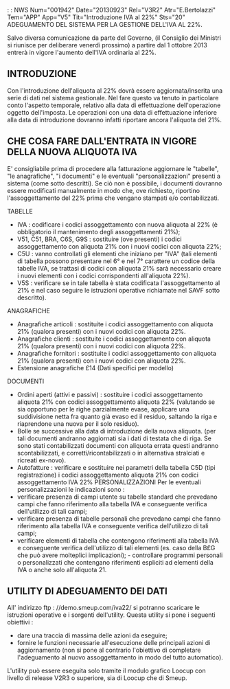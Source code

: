  :  : NWS Num="001942" Date="20130923" Rel="V3R2" Atr="E.Bertolazzi" Tem="APP" App="V5" Tit="Introduzione IVA al 22%" Sts="20"
 ADEGUAMENTO DEL SISTEMA PER LA GESTIONE DELL'IVA AL 22%.

 Salvo diversa comunicazione da parte del Governo, (il Consiglio dei Ministri si riunisce per  deliberare venerdì prossimo) a partire dal 1 ottobre 2013 entrerà in vigore l'aumento dell'IVA  ordinaria al 22%.

 INTRODUZIONE
 ---------------------------------------------------------------------------------------------------
 Con l'introduzione dell'aliquota al 22% dovrà essere aggiornata/inserita una serie di dati nel  sistema gestionale.
 Nel fare questo va tenuto in particolare conto l'aspetto temporale, relativo alla data di  effettuazione dell'operazione oggetto dell'imposta.
 Le operazioni con una data di effettuazione inferiore alla data di introduzione dovranno infatti  riportare ancora l'aliquota del 21%.

 CHE COSA FARE DALL'ENTRATA IN VIGORE DELLA NUOVA ALIQUOTA IVA
 ---------------------------------------------------------------------------------------------------
 E' consigliabile prima di procedere alla fatturazione aggiornare le "tabelle", "le anagrafiche",  "i documenti" e le eventuali  "personalizzazioni" presenti a sistema (come sotto descritti).
 Se ciò non è possibile, i documenti dovranno essere modificati manualmente in modo che, ove  richiesto, riportino l'assoggettamento del 22%  prima che vengano stampati e/o contabilizzati.

 TABELLE
 - IVA  :  codificare i codici assoggettamento con nuova aliquota al 22% (è obbligatorio il    mantenimento degli assoggettamenti 21%);
 - V51, C51, BRA, C6S, G9S :  sostituire (ove presenti)  i codici assoggettamento con aliquota 21% con
   i nuovi codici con aliquota 22%;
 - C5U :  vanno controllati gli elementi che iniziano per "IVA" (tali elementi di tabella possono    presentare nel 6° e nel 7° carattere un codice della tabelle IVA, se trattasi di codici con    aliquota 21% sarà necessario creare i nuovi elementi con i codici corrispondenti    all'aliquota 22%).
 - V5S  :  verificare se in tale tabella è stata codificata l'assoggettamento al 21% e nel caso    seguire le istruzioni operative richiamate nel SAVF sotto descritto).

 ANAGRAFICHE
 - Anagrafiche articoli :   sostituite i codici assoggettamento con aliquota 21% (qualora presenti)  con i nuovi codici con aliquota  22%.
 - Anagrafiche clienti :  sostituite i codici assoggettamento con aliquota 21% (qualora presenti) con
 i nuovi codici con aliquota 22%.
 - Anagrafiche fornitori :  sostituite i codici assoggettamento con aliquota 21% (qualora presenti)  con i nuovi codici con aliquota 22%.
 - Estensione anagrafiche £14 (Dati specifici per modello)

 DOCUMENTI
 - Ordini aperti (attivi e passivi) :  sostituire i codici assoggettamento aliquota 21% con codici  assoggettamento aliquota 22% (valutando se sia opportuno per le righe parzialmente evase,  applicare una suddivisione netta fra quanto già evaso ed il residuo, saltando la riga e riaprendone
 una nuova per il solo residuo).
 - Bolle se successive alla data di introduzione della nuova aliquota. (per tali documenti  andranno
 aggiornati sia i dati di testata che di riga. Se sono stati contabilizzati documenti con aliquota
 errata questi andranno scontabilizzati, e corretti/ricontabilizzati o in alternativa stralciati e
 ricreati ex-novo).
 - Autofatture  :  verificare  e sostituire nei parametri della tabella C5D (tipi registrazione) i  codici assoggettamento aliquota 21% con codici assoggettamento IVA 22% 
 PERSONALIZZAZIONI
 Per le eventuali personalizzazioni le indicazioni sono : 
 - verificare presenza di campi utente su tabelle standard che prevedano campi che fanno riferimento
 alla tabella IVA e conseguente verifica dell'utilizzo di tali campi;
 - verificare presenza di tabelle personali che prevedano campi che fanno riferimento alla tabella
 IVA e conseguente verifica dell'utilizzo di tali campi;
 - verificare elementi di tabella che contengono riferimenti alla tabella IVA e conseguente verifica
 dell'utilizzo di tali elementi (es. caso della B£G che può avere molteplici implicazioni);  - controllare  programmi personali o personalizzati che contengano riferimenti espliciti ad  elementi  della IVA o anche solo all'aliquota 21.

 UTILITY DI ADEGUAMENTO DEI  DATI
 ---------------------------------------------------------------------------------------------------
 All' indirizzo ftp : //demo.smeup.com/iva22/ si potranno scaricare le istruzioni operative e i  sorgenti dell'utility.
 Questa utility si pone i seguenti obiettivi : 
 - dare una traccia di massima delle azioni da eseguire;
 - fornire le funzioni necessarie all'esecuzione delle principali azioni di aggiornamento (non si  pone al contrario l'obiettivo di completare l'adeguamento al nuovo assoggettamento in modo del  tutto automatico).

 L'utility può essere eseguita solo tramite il modulo grafico Loocup con livello di release V2R3 o
 superiore, sia di Loocup che di Smeup.

